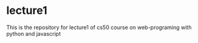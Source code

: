 # lecture1
This is the repository for lecture1 of cs50 course on web-programing with python and javascript
